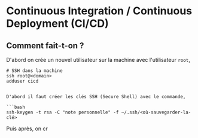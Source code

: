 # Continuous Integration / Continuous Deployment (CI/CD)

## Comment fait-t-on ?

D'abord on crée un nouvel utilisateur sur la machine avec l'utilisateur `root`,

````
# SSH dans la machine
ssh root@<domain>
adduser cicd


D'abord il faut créer les clés SSH (Secure Shell) avec le commande,

```bash
ssh-keygen -t rsa -C "note personnelle" -f ~/.ssh/<où-sauvegarder-la-clé>
````

Puis après, on cr
